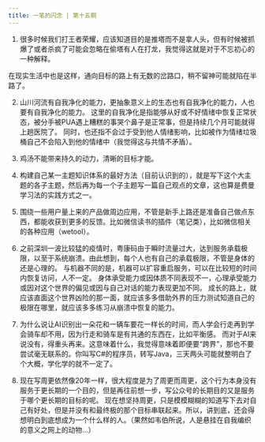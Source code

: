 ```yaml
---
title: 一笔的闪念 | 第十五期
---
```

1. 很多时候我们打王者荣耀，应该知道目的是推塔而不是拿人头，但有时候被抓爆了或者杀疯了可能会忽略在偷塔有人在打龙，我觉得这就是对于不忘初心的一种解释。

  在现实生活中也是这样，通向目标的路上有无数的岔路口，稍不留神可能就陷在半路了。

2. 山川河流有自我净化的能力，更抽象意义上的生态也有自我净化的能力，人也要有自我净化的能力。
   这里的自我净化是指能够从好或不好情绪中恢复正常状态，被分手被PUA遇上糟糕的事哭个鼻子是正常事，但是持续几个月可能就得上趟医院了。
   同时，也还指不会过于受到他人情绪影响，比如被作为情绪垃圾桶自己不会陷入到他的情绪中（我觉得这与共情不矛盾）。

3. 鸡汤不能带来持久的动力，清晰的目标才能。

4. 构建自己某一主题知识体系的最好方法（目前认识到的），就是写下这个大主题的各子主题，然后再为每一个子主题写一篇自己观点的文章，这也算是费曼学习法的实践方式之一。

5. 围绕一些用户量上来的产品做周边应用，不管是新手上路还是准备自己做点东西，都能收获到更多的反馈。比如微信读书的插件（笔记类），比如微信相关的各种应用（wetool）。

6. 之前深圳一波比较猛的疫情时，粤康码由于瞬时流量过大，达到服务承载极限，以至于系统崩溃。由此想到，每个人也有自己的承载极限，不管是身体的还是心理的。
   与机器不同的是，机器可以扩容重启服务，可以在比较短的时间内恢复访问，人不一定。
   身体承受能力或因体质不同表现不一，心理承受能力或因对这个世界的偏见或因与自己对话的能力表现更加不同。
   成长的路上，就应该直面这个世界凶险的那一面，就应该多多借助外界的压力测试知道自己的极限在哪里，就应该多多练习从崩溃中恢复的能力。

7. 为什么说让AI识别出一朵花和一辆车要花一样长的时间，而人学会行走再到学会骑车却不用，因为行走和骑车是有共通的东西在，比如平衡感。
   而对于AI来说没有，得重头再来。这意味着什么，我觉得意味着即便要“跨界”，那也不要尝试毫无联系的。你叫写C#的程序员，转写Java，三天两头可能就整明白了个大概，学化学的就不一定了。

8. 现在写周更依然像20年一样，很大程度是为了周更而周更，这个行为本身没有服务于更长期的一个目的，但是再往前想一步，写公众号的长期目的又是服务于哪个更长期的目标的呢。
   现在想坚持周更，只是模模糊糊的知道写下去对自己有好处，但是并没有和最终极的那个目标串联起来。所以，讲到底，还会得想明白到底想成为一个什么样的人。（果然如韦伯所说，人是悬挂在自我编织的意义之网上的动物...）

<commonFooter-for-idea></commonFooter-for-idea>
